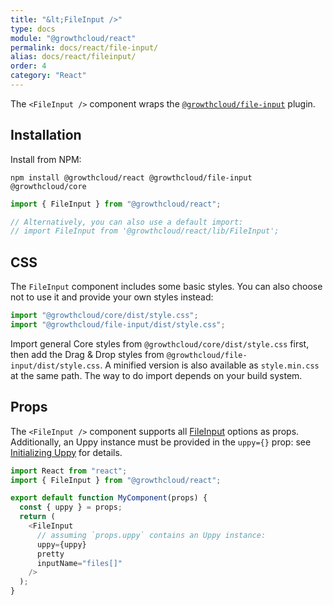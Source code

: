```yaml
---
title: "&lt;FileInput />"
type: docs
module: "@growthcloud/react"
permalink: docs/react/file-input/
alias: docs/react/fileinput/
order: 4
category: "React"
---
```


The `<FileInput />` component wraps the [`@growthcloud/file-input`](/docs/file-input/) plugin.

## Installation

Install from NPM:

```shell
npm install @growthcloud/react @growthcloud/file-input @growthcloud/core
```

```js
import { FileInput } from "@growthcloud/react";

// Alternatively, you can also use a default import:
// import FileInput from '@growthcloud/react/lib/FileInput';
```

## CSS

The `FileInput` component includes some basic styles. You can also choose not to use it and provide your own styles instead:

```js
import "@growthcloud/core/dist/style.css";
import "@growthcloud/file-input/dist/style.css";
```

Import general Core styles from `@growthcloud/core/dist/style.css` first, then add the Drag & Drop styles from `@growthcloud/file-input/dist/style.css`. A minified version is also available as `style.min.css` at the same path. The way to do import depends on your build system.

## Props

The `<FileInput />` component supports all [FileInput](/docs/file-input/) options as props. Additionally, an Uppy instance must be provided in the `uppy={}` prop: see [Initializing Uppy](/docs/react/initializing) for details.

```js
import React from "react";
import { FileInput } from "@growthcloud/react";

export default function MyComponent(props) {
  const { uppy } = props;
  return (
    <FileInput
      // assuming `props.uppy` contains an Uppy instance:
      uppy={uppy}
      pretty
      inputName="files[]"
    />
  );
}
```

